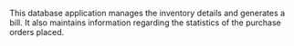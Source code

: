 This database application manages the inventory details and generates a bill. It also maintains information regarding the statistics of the purchase orders placed.
